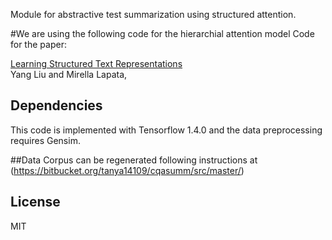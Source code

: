 Module for abstractive test summarization using structured attention.

#We are using the following code for the hierarchial attention model
Code for the paper:

[Learning Structured Text Representations](https://arxiv.org/abs/1705.09207)  
Yang Liu and Mirella Lapata,

## Dependencies
This code is implemented with Tensorflow 1.4.0 and the data preprocessing requires Gensim.

##Data
Corpus can be regenerated following instructions at (https://bitbucket.org/tanya14109/cqasumm/src/master/)

## License
MIT

